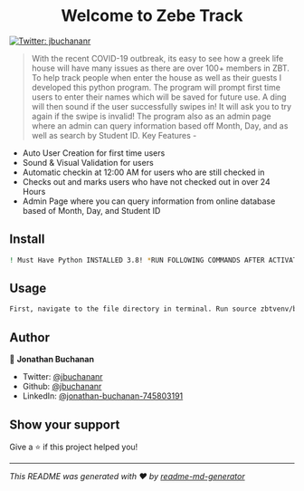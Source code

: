 <h1 align="center">Welcome to Zebe Track </h1>
<p>
  <a href="https://twitter.com/jbuchananr" target="_blank">
    <img alt="Twitter: jbuchananr" src="https://img.shields.io/twitter/follow/jbuchananr.svg?style=social" />
  </a>
</p>

> With the recent COVID-19 outbreak, its easy to see how a greek life house will have many issues as there are over 100+ members in ZBT. To help track people when enter the house as well as their guests I developed this python program. The program will prompt first time users to enter their names which will be saved for future use. A ding will then sound if the user successfully swipes in! It will ask you to try again if the swipe is invalid! The program also as an admin page where an admin can query information based off Month, Day, and as well as search by Student ID. 
Key Features -
* Auto User Creation for first time users
* Sound & Visual Validation for users
* Automatic checkin at 12:00 AM for users who are still checked in
* Checks out and marks users who have not checked out in over 24 Hours
* Admin Page where you can query information from online database based of Month, Day, and Student ID

## Install

```sh
! Must Have Python INSTALLED 3.8! *RUN FOLLOWING COMMANDS AFTER ACTIVATING VENV* pip install re, pip install os, pip install datetime, pip install pyrebase, pip install tkinter, pip install functools, pip install simpleaudio, pip install time, You will also need a fire base config and set emails for admin and super user. Please contact me for Information on these. 
```

## Usage

```sh
First, navigate to the file directory in terminal. Run source zbtvenv/bin/activate. Also, if first time use run the install commands. Then, run python swipe.py, the application will the launch and you are all set! Don't forget to set the emails and config.
```

## Author

👤 **Jonathan Buchanan**

* Twitter: [@jbuchananr](https://twitter.com/jbuchananr)
* Github: [@jbuchananr](https://github.com/jbuchananr)
* LinkedIn: [@jonathan-buchanan-745803191 ](https://linkedin.com/in/jonathan-buchanan-745803191 )

## Show your support

Give a ⭐️ if this project helped you!

***
_This README was generated with ❤️ by [readme-md-generator](https://github.com/kefranabg/readme-md-generator)_
